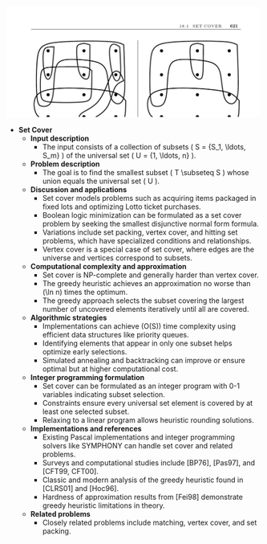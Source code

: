 ![ADM-ch18-sets-set-cover](ADM-ch18-sets-set-cover.best.png)

- **Set Cover**
  - **Input description**
    - The input consists of a collection of subsets \( S = \{S_1, \ldots, S_m\} \) of the universal set \( U = \{1, \ldots, n\} \).
  - **Problem description**
    - The goal is to find the smallest subset \( T \subseteq S \) whose union equals the universal set \( U \).
  - **Discussion and applications**
    - Set cover models problems such as acquiring items packaged in fixed lots and optimizing Lotto ticket purchases.
    - Boolean logic minimization can be formulated as a set cover problem by seeking the smallest disjunctive normal form formula.
    - Variations include set packing, vertex cover, and hitting set problems, which have specialized conditions and relationships.
    - Vertex cover is a special case of set cover, where edges are the universe and vertices correspond to subsets.
  - **Computational complexity and approximation**
    - Set cover is NP-complete and generally harder than vertex cover.
    - The greedy heuristic achieves an approximation no worse than \(\ln n\) times the optimum.
    - The greedy approach selects the subset covering the largest number of uncovered elements iteratively until all are covered.
  - **Algorithmic strategies**
    - Implementations can achieve \(O(S)\) time complexity using efficient data structures like priority queues.
    - Identifying elements that appear in only one subset helps optimize early selections.
    - Simulated annealing and backtracking can improve or ensure optimal but at higher computational cost.
  - **Integer programming formulation**
    - Set cover can be formulated as an integer program with 0-1 variables indicating subset selection.
    - Constraints ensure every universal set element is covered by at least one selected subset.
    - Relaxing to a linear program allows heuristic rounding solutions.
  - **Implementations and references**
    - Existing Pascal implementations and integer programming solvers like SYMPHONY can handle set cover and related problems.
    - Surveys and computational studies include [BP76], [Pas97], and [CFT99, CFT00].
    - Classic and modern analysis of the greedy heuristic found in [CLRS01] and [Hoc96].
    - Hardness of approximation results from [Fei98] demonstrate greedy heuristic limitations in theory.
  - **Related problems**
    - Closely related problems include matching, vertex cover, and set packing.
